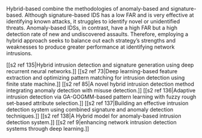 Hybrid-based combine the methodologies of anomaly-based and signature-based. 
Although signature-based IDS has a low FAR and is very effective at identifying known attacks, it struggles to identify novel or unidentified threats. 
Anomaly-based IDSs, in contrast, have a high FAR but a high detection rate of new and undiscovered assaults. 
Therefore, employing a hybrid approach seeks to balance out each strategy’s strengths and weaknesses to produce greater performance at identifying network intrusions.

[[s2 ref 135|Hybrid intrusion detection and signature generation using deep recurrent neural networks.]]
[[s2 ref 73|Deep learning-based feature extraction and optimizing pattern matching for intrusion detection using finite state machine.]]
[[s2 ref 85|A novel hybrid intrusion detection method integrating anomaly detection with misuse detection.]]
[[s2 ref 136|Adaptive intrusion detection via GA-GOGMM-based pattern learning with fuzzy rough set-based attribute selection.]]
[[s2 ref 137|Building an effective intrusion detection system using combined signature and anomaly detection techniques.]]
[[s2 ref 138|A Hybrid model for anomaly-based intrusion detection system.]]
[[s2 ref 9|enhancing network intrusion detection systems through deep learning.]]
